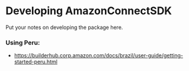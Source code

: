 # Developing AmazonConnectSDK

Put your notes on developing the package here.

### Using Peru:

- https://builderhub.corp.amazon.com/docs/brazil/user-guide/getting-started-peru.html
